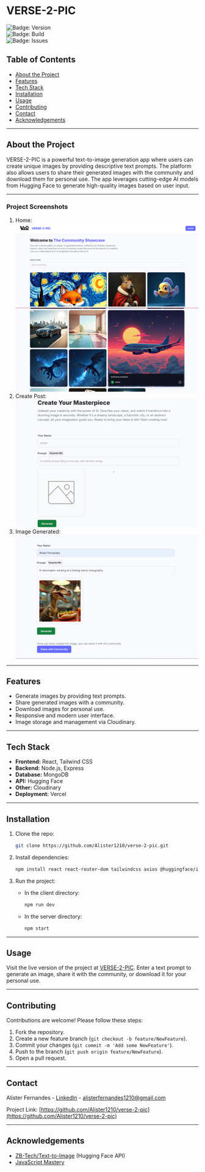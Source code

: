 # **VERSE-2-PIC**

![Badge: Version](https://img.shields.io/badge/version-1.0-blue)  
![Badge: Build](https://img.shields.io/badge/build-passing-brightgreen)  
![Badge: Issues](https://img.shields.io/github/issues/Alister1210/verse-2-pic)

## **Table of Contents**

- [About the Project](#about-the-project)
- [Features](#features)
- [Tech Stack](#tech-stack)
- [Installation](#installation)
- [Usage](#usage)
- [Contributing](#contributing)
- [Contact](#contact)
- [Acknowledgements](#acknowledgements)

---

## **About the Project**

VERSE-2-PIC is a powerful text-to-image generation app where users can create unique images by providing descriptive text prompts. The platform also allows users to share their generated images with the community and download them for personal use. The app leverages cutting-edge AI models from Hugging Face to generate high-quality images based on user input.

---

### **Project Screenshots**

1. Home:  
   ![Home](./client/public/home1.png)
   ![Community Posts](./client/public/home2.png)
2. Create Post:  
   ![Create Image](./client/public/create1.png)
3. Image Generated:  
   ![Image Generated](./client/public/create2.png)

---

## **Features**

- Generate images by providing text prompts.
- Share generated images with a community.
- Download images for personal use.
- Responsive and modern user interface.
- Image storage and management via Cloudinary.

---

## **Tech Stack**

- **Frontend:** React, Tailwind CSS
- **Backend:** Node.js, Express
- **Database:** MongoDB
- **API:** Hugging Face
- **Other:** Cloudinary
- **Deployment:** Vercel

---

## **Installation**

1. Clone the repo:

   ```bash
   git clone https://github.com/Alister1210/verse-2-pic.git
   ```

2. Install dependencies:

   ```bash
   npm install react react-router-dom tailwindcss axios @huggingface/inference cloudinary cors dotenv express mongoose nodemon
   ```

3. Run the project:
   - In the client directory:
     ```bash
     npm run dev
     ```
   - In the server directory:
     ```bash
     npm start
     ```

---

## **Usage**

Visit the live version of the project at [VERSE-2-PIC](https://verse-2-pic.vercel.app). Enter a text prompt to generate an image, share it with the community, or download it for your personal use.

---

## **Contributing**

Contributions are welcome! Please follow these steps:

1. Fork the repository.
2. Create a new feature branch (`git checkout -b feature/NewFeature`).
3. Commit your changes (`git commit -m 'Add some NewFeature'`).
4. Push to the branch (`git push origin feature/NewFeature`).
5. Open a pull request.

---

## **Contact**

Alister Fernandes - [LinkedIn](https://www.linkedin.com/in/alister1210/) - alisterfernandes1210@gmail.com

Project Link: [https://github.com/Alister1210/verse-2-pic](https://github.com/Alister1210/verse-2-pic)

---

## **Acknowledgements**

- [ZB-Tech/Text-to-Image](https://huggingface.co/ZB-Tech/Text-to-Image) (Hugging Face API)
- [JavaScript Mastery](https://www.youtube.com/c/JavaScriptMastery)
